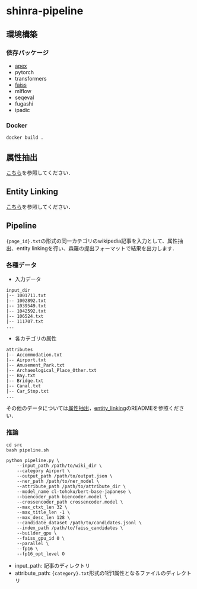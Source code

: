 # shinra-pipeline

## 環境構築
### 依存パッケージ
- [apex](https://github.com/NVIDIA/apex)
- pytorch
- transformers
- [faiss](https://github.com/facebookresearch/faiss)
- mlflow
- seqeval
- fugashi
- ipadic

### Docker
`docker build .`

## 属性抽出
[こちら](src/attribute_extraction/README.md)を参照してください．

## Entity Linking
[こちら](src/entity_linking/README.md)を参照してください．

## Pipeline
`{page_id}.txt`の形式の同一カテゴリのwikipedia記事を入力として、属性抽出、entity linkingを行い、森羅の提出フォーマットで結果を出力します．

### 各種データ
- 入力データ
```
input_dir
|-- 1001711.txt
|-- 1002892.txt
|-- 1039549.txt
|-- 1042592.txt
|-- 106524.txt
|-- 111707.txt
...
```

- 各カテゴリの属性
```
attributes
|-- Accommodation.txt
|-- Airport.txt
|-- Amusement_Park.txt
|-- Archaeological_Place_Other.txt
|-- Bay.txt
|-- Bridge.txt
|-- Canal.txt
|-- Car_Stop.txt
...
```

その他のデータについては[属性抽出](src/attribute_extraction/README.md)，[entity_linking]((src/entity_linking/README.md))のREADMEを参照ください．

### 推論
```
cd src
bash pipeline.sh
```

```
python pipeline.py \
    --input_path /path/to/wiki_dir \
    --category Airport \
    --output_path /path/to/output.json \
    --ner_path /path/to/ner_model \
    --attribute_path /path/to/attribute_dir \
    --model_name cl-tohoku/bert-base-japanese \
    --biencoder_path biencoder.model \
    --crossencoder_path crossencoder.model \
    --max_ctxt_len 32 \
    --max_title_len -1 \
    --max_desc_len 128 \
    --candidate_dataset /path/to/candidates.jsonl \
    --index_path /path/to/faiss_candidates \
    --builder_gpu \
    --faiss_gpu_id 0 \
    --parallel \
    --fp16 \
    --fp16_opt_level O
```

- input_path: 記事のディレクトリ
- attribute_path: `{category}.txt`形式の1行1属性となるファイルのディレクトリ